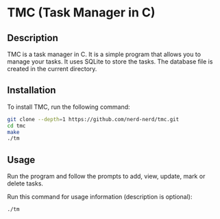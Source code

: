 # TMC (Task Manager in C)

## Description

TMC is a task manager in C. It is a simple program that allows you to manage your tasks. It uses SQLite to store the tasks. The database file is created in the current directory. 

## Installation

To install TMC, run the following command:

```bash
git clone --depth=1 https://github.com/nerd-nerd/tmc.git
cd tmc
make
./tm
```

## Usage

Run the program and follow the prompts to add, view, update, mark or delete tasks.

Run this command for usage information (description is optional):

```bash
./tm
```
